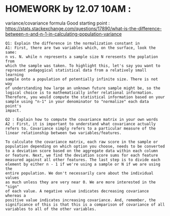 # HOMEWORK by 12.07 10AM : 
variance/covariance formula
Good starting point : https://stats.stackexchange.com/questions/17890/what-is-the-difference-between-n-and-n-1-in-calculating-population-variance

    Q1: Explain the difference in the normalization constant in 
    A1: First, there are two variables which, on the surface, look the same:
    n vs. N. while n represents a sample size N reresents the poplation from
    which the sample was taken. To highlight this, let's say you want to 
    represent pedagogical statistical data from a relatively small learning
    sample onto a population of potentially infinite size. There is not way
    of understanding how large an unknown future sample might be, so the
    logical choice is to mathematically infer relational information.
    Therefore, you would compute the statistical information based on your
    sample using "n-1" in your denominator to "normalize" each data point's
    impact.

	Q2 : Explain how to compute the covariance matrix in your own words
    A2 : First, it is important to understand what covariance actually
    refers to. Covariance simply refers to a particular measure of the
    linear relationship between two variables/features.
    
    To calculate the covariance matrix, each raw score in the sample or
    population depending on which option you choose, needs to be converted
    to a deviation score based on the aggregate data within each column
    or feature. Next, we find the deviation score sums for each feature
    measured against all other features. The last step is to divide each 
    element by either n - 1 if we're using a sample or N if we are using the 
    entire population. We don't necessarily care about the individual values
    as much unless they are very near 0. We are more interested in the "sign" 
    of each value. A negative value indicates decreasing covariance whereas a 
    positive value indicates increasing covariance. And, remember, the 
    significance of this is that this is a comparison of covariance of all 
    variables to all of the other variables.
